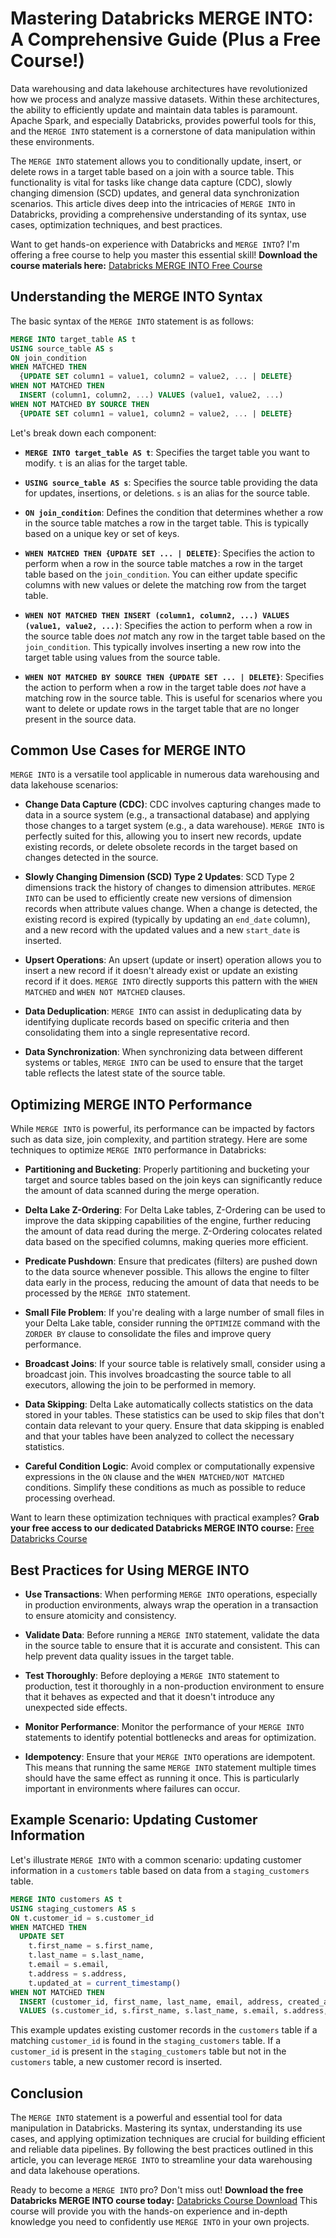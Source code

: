 # Mastering Databricks MERGE INTO: A Comprehensive Guide (Plus a Free Course!)

Data warehousing and data lakehouse architectures have revolutionized how we process and analyze massive datasets. Within these architectures, the ability to efficiently update and maintain data tables is paramount. Apache Spark, and especially Databricks, provides powerful tools for this, and the `MERGE INTO` statement is a cornerstone of data manipulation within these environments.

The `MERGE INTO` statement allows you to conditionally update, insert, or delete rows in a target table based on a join with a source table. This functionality is vital for tasks like change data capture (CDC), slowly changing dimension (SCD) updates, and general data synchronization scenarios. This article dives deep into the intricacies of `MERGE INTO` in Databricks, providing a comprehensive understanding of its syntax, use cases, optimization techniques, and best practices.

Want to get hands-on experience with Databricks and `MERGE INTO`?  I'm offering a free course to help you master this essential skill! **Download the course materials here:** [Databricks MERGE INTO Free Course](https://udemywork.com/databricks-merge-into)

## Understanding the MERGE INTO Syntax

The basic syntax of the `MERGE INTO` statement is as follows:

```sql
MERGE INTO target_table AS t
USING source_table AS s
ON join_condition
WHEN MATCHED THEN
  {UPDATE SET column1 = value1, column2 = value2, ... | DELETE}
WHEN NOT MATCHED THEN
  INSERT (column1, column2, ...) VALUES (value1, value2, ...)
WHEN NOT MATCHED BY SOURCE THEN
  {UPDATE SET column1 = value1, column2 = value2, ... | DELETE}
```

Let's break down each component:

*   **`MERGE INTO target_table AS t`**:  Specifies the target table you want to modify.  `t` is an alias for the target table.

*   **`USING source_table AS s`**:  Specifies the source table providing the data for updates, insertions, or deletions. `s` is an alias for the source table.

*   **`ON join_condition`**: Defines the condition that determines whether a row in the source table matches a row in the target table.  This is typically based on a unique key or set of keys.

*   **`WHEN MATCHED THEN {UPDATE SET ... | DELETE}`**: Specifies the action to perform when a row in the source table matches a row in the target table based on the `join_condition`. You can either update specific columns with new values or delete the matching row from the target table.

*   **`WHEN NOT MATCHED THEN INSERT (column1, column2, ...) VALUES (value1, value2, ...)`**: Specifies the action to perform when a row in the source table does *not* match any row in the target table based on the `join_condition`.  This typically involves inserting a new row into the target table using values from the source table.

*   **`WHEN NOT MATCHED BY SOURCE THEN {UPDATE SET ... | DELETE}`**: Specifies the action to perform when a row in the target table does *not* have a matching row in the source table.  This is useful for scenarios where you want to delete or update rows in the target table that are no longer present in the source data.

## Common Use Cases for MERGE INTO

`MERGE INTO` is a versatile tool applicable in numerous data warehousing and data lakehouse scenarios:

*   **Change Data Capture (CDC)**:  CDC involves capturing changes made to data in a source system (e.g., a transactional database) and applying those changes to a target system (e.g., a data warehouse). `MERGE INTO` is perfectly suited for this, allowing you to insert new records, update existing records, or delete obsolete records in the target based on changes detected in the source.

*   **Slowly Changing Dimension (SCD) Type 2 Updates**: SCD Type 2 dimensions track the history of changes to dimension attributes. `MERGE INTO` can be used to efficiently create new versions of dimension records when attribute values change. When a change is detected, the existing record is expired (typically by updating an `end_date` column), and a new record with the updated values and a new `start_date` is inserted.

*   **Upsert Operations**: An upsert (update or insert) operation allows you to insert a new record if it doesn't already exist or update an existing record if it does. `MERGE INTO` directly supports this pattern with the `WHEN MATCHED` and `WHEN NOT MATCHED` clauses.

*   **Data Deduplication**: `MERGE INTO` can assist in deduplicating data by identifying duplicate records based on specific criteria and then consolidating them into a single representative record.

*   **Data Synchronization**: When synchronizing data between different systems or tables, `MERGE INTO` can be used to ensure that the target table reflects the latest state of the source table.

## Optimizing MERGE INTO Performance

While `MERGE INTO` is powerful, its performance can be impacted by factors such as data size, join complexity, and partition strategy. Here are some techniques to optimize `MERGE INTO` performance in Databricks:

*   **Partitioning and Bucketing**: Properly partitioning and bucketing your target and source tables based on the join keys can significantly reduce the amount of data scanned during the merge operation.

*   **Delta Lake Z-Ordering**:  For Delta Lake tables, Z-Ordering can be used to improve the data skipping capabilities of the engine, further reducing the amount of data read during the merge. Z-Ordering colocates related data based on the specified columns, making queries more efficient.

*   **Predicate Pushdown**:  Ensure that predicates (filters) are pushed down to the data source whenever possible. This allows the engine to filter data early in the process, reducing the amount of data that needs to be processed by the `MERGE INTO` statement.

*   **Small File Problem**: If you're dealing with a large number of small files in your Delta Lake table, consider running the `OPTIMIZE` command with the `ZORDER BY` clause to consolidate the files and improve query performance.

*   **Broadcast Joins**: If your source table is relatively small, consider using a broadcast join. This involves broadcasting the source table to all executors, allowing the join to be performed in memory.

*   **Data Skipping**:  Delta Lake automatically collects statistics on the data stored in your tables. These statistics can be used to skip files that don't contain data relevant to your query. Ensure that data skipping is enabled and that your tables have been analyzed to collect the necessary statistics.

*   **Careful Condition Logic**: Avoid complex or computationally expensive expressions in the `ON` clause and the `WHEN MATCHED/NOT MATCHED` conditions. Simplify these conditions as much as possible to reduce processing overhead.

Want to learn these optimization techniques with practical examples?  **Grab your free access to our dedicated Databricks MERGE INTO course:** [Free Databricks Course](https://udemywork.com/databricks-merge-into)

## Best Practices for Using MERGE INTO

*   **Use Transactions**:  When performing `MERGE INTO` operations, especially in production environments, always wrap the operation in a transaction to ensure atomicity and consistency.

*   **Validate Data**:  Before running a `MERGE INTO` statement, validate the data in the source table to ensure that it is accurate and consistent. This can help prevent data quality issues in the target table.

*   **Test Thoroughly**:  Before deploying a `MERGE INTO` statement to production, test it thoroughly in a non-production environment to ensure that it behaves as expected and that it doesn't introduce any unexpected side effects.

*   **Monitor Performance**:  Monitor the performance of your `MERGE INTO` statements to identify potential bottlenecks and areas for optimization.

*   **Idempotency**: Ensure that your `MERGE INTO` operations are idempotent. This means that running the same `MERGE INTO` statement multiple times should have the same effect as running it once. This is particularly important in environments where failures can occur.

## Example Scenario: Updating Customer Information

Let's illustrate `MERGE INTO` with a common scenario: updating customer information in a `customers` table based on data from a `staging_customers` table.

```sql
MERGE INTO customers AS t
USING staging_customers AS s
ON t.customer_id = s.customer_id
WHEN MATCHED THEN
  UPDATE SET
    t.first_name = s.first_name,
    t.last_name = s.last_name,
    t.email = s.email,
    t.address = s.address,
    t.updated_at = current_timestamp()
WHEN NOT MATCHED THEN
  INSERT (customer_id, first_name, last_name, email, address, created_at, updated_at)
  VALUES (s.customer_id, s.first_name, s.last_name, s.email, s.address, current_timestamp(), current_timestamp());
```

This example updates existing customer records in the `customers` table if a matching `customer_id` is found in the `staging_customers` table. If a `customer_id` is present in the `staging_customers` table but not in the `customers` table, a new customer record is inserted.

## Conclusion

The `MERGE INTO` statement is a powerful and essential tool for data manipulation in Databricks. Mastering its syntax, understanding its use cases, and applying optimization techniques are crucial for building efficient and reliable data pipelines. By following the best practices outlined in this article, you can leverage `MERGE INTO` to streamline your data warehousing and data lakehouse operations.

Ready to become a `MERGE INTO` pro? Don't miss out! **Download the free Databricks MERGE INTO course today:** [Databricks Course Download](https://udemywork.com/databricks-merge-into) This course will provide you with the hands-on experience and in-depth knowledge you need to confidently use `MERGE INTO` in your own projects.
